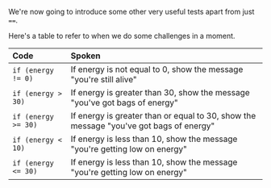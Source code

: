 We're now going to introduce some other very useful tests apart from just `==`.

Here's a table to refer to when we do some challenges in a moment.

| Code | Spoken |
| :- | :- |
| `if (energy != 0)`       | If energy is not equal to 0, show the message "you're still alive" | 
| `if (energy > 30)`       | If energy is greater than 30, show the message "you've got bags of energy" | 
| `if (energy >= 30)`      | If energy is greater than or equal to 30, show the message "you've got bags of energy" | 
|  `if (energy < 10)`       | If energy is less than 10, show the message "you're getting low on energy" |
| `if (energy <= 30)`       | If energy is less than 10, show the message "you're getting low on energy" | 


